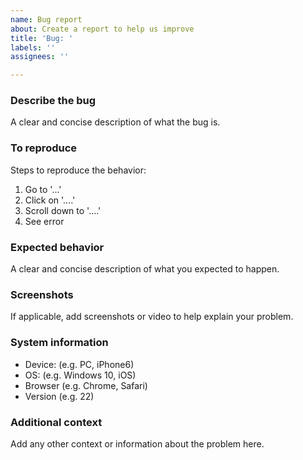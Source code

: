 ```yaml
---
name: Bug report
about: Create a report to help us improve
title: 'Bug: '
labels: ''
assignees: ''

---
```


### Describe the bug

A clear and concise description of what the bug is.

### To reproduce

Steps to reproduce the behavior:
1. Go to '...'
2. Click on '....'
3. Scroll down to '....'
4. See error

### Expected behavior

A clear and concise description of what you expected to happen.

### Screenshots

If applicable, add screenshots or video to help explain your problem.

### System information

- Device: (e.g. PC, iPhone6)
- OS: (e.g. Windows 10, iOS)
- Browser (e.g. Chrome, Safari)
- Version (e.g. 22)

### Additional context

Add any other context or information about the problem here.

